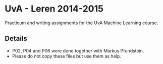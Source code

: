 # UvA - Leren 2014-2015

Practicum and writing assignments for the UvA Machine Learning course.

## Details

- P02, P04 and P06 were done together with Markus Pfundstein.
- Please do not copy these files but use them as help.